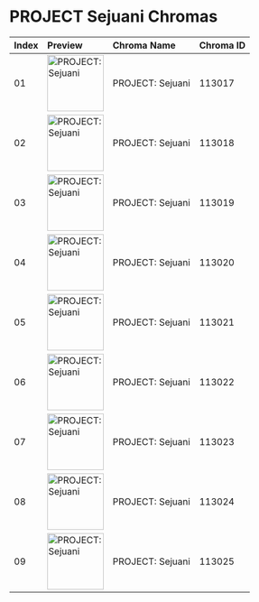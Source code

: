 # PROJECT Sejuani Chromas

| Index | Preview | Chroma Name | Chroma ID |
|:---|:---|:---|:---|
| 01 | <img src='https://raw.communitydragon.org/latest/plugins/rcp-be-lol-game-data/global/default/v1/champion-chroma-images/113/113017.png' alt='PROJECT: Sejuani' width='100'> | PROJECT: Sejuani | 113017 |
| 02 | <img src='https://raw.communitydragon.org/latest/plugins/rcp-be-lol-game-data/global/default/v1/champion-chroma-images/113/113018.png' alt='PROJECT: Sejuani' width='100'> | PROJECT: Sejuani | 113018 |
| 03 | <img src='https://raw.communitydragon.org/latest/plugins/rcp-be-lol-game-data/global/default/v1/champion-chroma-images/113/113019.png' alt='PROJECT: Sejuani' width='100'> | PROJECT: Sejuani | 113019 |
| 04 | <img src='https://raw.communitydragon.org/latest/plugins/rcp-be-lol-game-data/global/default/v1/champion-chroma-images/113/113020.png' alt='PROJECT: Sejuani' width='100'> | PROJECT: Sejuani | 113020 |
| 05 | <img src='https://raw.communitydragon.org/latest/plugins/rcp-be-lol-game-data/global/default/v1/champion-chroma-images/113/113021.png' alt='PROJECT: Sejuani' width='100'> | PROJECT: Sejuani | 113021 |
| 06 | <img src='https://raw.communitydragon.org/latest/plugins/rcp-be-lol-game-data/global/default/v1/champion-chroma-images/113/113022.png' alt='PROJECT: Sejuani' width='100'> | PROJECT: Sejuani | 113022 |
| 07 | <img src='https://raw.communitydragon.org/latest/plugins/rcp-be-lol-game-data/global/default/v1/champion-chroma-images/113/113023.png' alt='PROJECT: Sejuani' width='100'> | PROJECT: Sejuani | 113023 |
| 08 | <img src='https://raw.communitydragon.org/latest/plugins/rcp-be-lol-game-data/global/default/v1/champion-chroma-images/113/113024.png' alt='PROJECT: Sejuani' width='100'> | PROJECT: Sejuani | 113024 |
| 09 | <img src='https://raw.communitydragon.org/latest/plugins/rcp-be-lol-game-data/global/default/v1/champion-chroma-images/113/113025.png' alt='PROJECT: Sejuani' width='100'> | PROJECT: Sejuani | 113025 |
